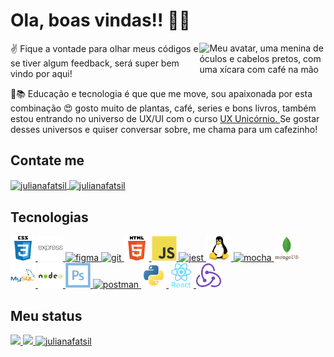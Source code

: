 # Ola, boas vindas!! 🤘🏽
<div>
<img 
     align="right"
     style=""
     width="40%"
     src="https://github.com/julianafatsil/julianafatsil/blob/master/img/avatar.png?raw=true"
     alt="Meu avatar, uma menina de óculos e cabelos pretos, com uma xícara com café na mão"/>
<p> ✌️ Fique a vontade para olhar meus códigos e se tiver algum feedback, será super bem vindo por aqui! 
</p>

<p> 🚀📚 Educação e tecnologia é que que me move, sou apaixonada por esta combinação 😍 gosto muito de plantas, café, series e bons livros, também estou entrando no universo de UX/UI com o curso <a href="https://www.uxunicornio.vip"/>UX Unicórnio. </a> Se gostar desses universos e quiser conversar sobre, me chama para um cafezinho!
</p>  
</div>

 ## Contate me
<p align="left">
<a 
   href="https://linkedin.com/in/julianafatsil" 
   target="blank">
     <img align="center" 
          src="https://raw.githubusercontent.com/rahuldkjain/github-profile-readme-generator/master/src/images/icons/Social/linked-in-alt.svg"
          alt="julianafatsil"
          height="30"
          width="40" />
</a>
<a 
   href="https://instagram.com/julianafatsil"
   target="blank">
     <img align="center" 
          src="https://raw.githubusercontent.com/rahuldkjain/github-profile-readme-generator/master/src/images/icons/Social/instagram.svg" 
          alt="julianafatsil"
          height="30" 
          width="40" />
</a>
</p>

## Tecnologias
<div align="left">
     <a href="https://www.w3schools.com/css/"
        target="_blank" 
        rel="noreferrer"> 
     <img
          src="https://raw.githubusercontent.com/devicons/devicon/master/icons/css3/css3-original-wordmark.svg"
          alt="css3"
          width="40"
          height="40"/> 
     </a> 
     <a 
        href="https://expressjs.com" 
        target="_blank" 
        rel="noreferrer"> 
          <img src="https://raw.githubusercontent.com/devicons/devicon/master/icons/express/express-original-wordmark.svg" 
               alt="express" 
               width="40" 
               height="40"/> 
     </a> 
     <a 
        href="https://www.figma.com/"
        target="_blank" 
        rel="noreferrer"> 
          <img 
               src="https://www.vectorlogo.zone/logos/figma/figma-icon.svg" 
               alt="figma" 
               width="40" 
               height="40"/>
     </a> 
     <a 
        href="https://git-scm.com/" 
        target="_blank" rel="noreferrer"> 
          <img 
               src="https://www.vectorlogo.zone/logos/git-scm/git-scm-icon.svg" 
               alt="git" 
               width="40" 
               height="40"/> 
     </a> 
     <a 
        href="https://www.w3.org/html/" 
        target="_blank" 
        rel="noreferrer"> 
          <img 
               src="https://raw.githubusercontent.com/devicons/devicon/master/icons/html5/html5-original-wordmark.svg" 
               alt="html5" 
               width="40" 
               height="40"/> 
     </a> 
     <a 
        href="https://developer.mozilla.org/en-US/docs/Web/JavaScript" 
        target="_blank" 
        rel="noreferrer"> 
          <img 
               src="https://raw.githubusercontent.com/devicons/devicon/master/icons/javascript/javascript-original.svg" 
               alt="javascript"
               width="40" 
               height="40"/> 
     </a> 
     <a 
        href="https://jestjs.io" 
        target="_blank" 
        rel="noreferrer">
          <img 
               src="https://www.vectorlogo.zone/logos/jestjsio/jestjsio-icon.svg" 
               alt="jest" 
               width="40" 
               height="40"/> 
     </a> 
     <a 
        href="https://www.linux.org/" 
        target="_blank" 
        rel="noreferrer"> 
          <img 
               src="https://raw.githubusercontent.com/devicons/devicon/master/icons/linux/linux-original.svg"
               alt="linux"
               width="40" 
               height="40"/> 
     </a>
     <a 
        href="https://mochajs.org" 
        target="_blank" 
        rel="noreferrer"> 
          <img 
               src="https://www.vectorlogo.zone/logos/mochajs/mochajs-icon.svg"
               alt="mocha"
               width="40"
               height="40"/>
     </a>
     <a 
        href="https://www.mongodb.com/"
        target="_blank" 
        rel="noreferrer"> 
          <img 
               src="https://raw.githubusercontent.com/devicons/devicon/master/icons/mongodb/mongodb-original-wordmark.svg" 
               alt="mongodb" 
               width="40" 
               height="40"/>
     </a> 
     <a href="https://www.mysql.com/" 
        target="_blank"
        rel="noreferrer"> 
          <img 
               src="https://raw.githubusercontent.com/devicons/devicon/master/icons/mysql/mysql-original-wordmark.svg"
               alt="mysql"
               width="40" 
               height="40"/>
     </a>
     <a 
        href="https://nodejs.org"
        target="_blank"
        rel="noreferrer"> 
          <img 
               src="https://raw.githubusercontent.com/devicons/devicon/master/icons/nodejs/nodejs-original-wordmark.svg" 
               alt="nodejs" 
               width="40" 
               height="40"/> 
     </a>
     <a 
        href="https://www.photoshop.com/en"
        target="_blank" 
        rel="noreferrer"> 
          <img src="https://raw.githubusercontent.com/devicons/devicon/master/icons/photoshop/photoshop-line.svg" 
               alt="photoshop" 
               width="40" 
               height="40"/> 
     </a> 
     <a 
        href="https://postman.com" 
        target="_blank" 
        rel="noreferrer"> 
          <img 
               src="https://www.vectorlogo.zone/logos/getpostman/getpostman-icon.svg" 
               alt="postman" 
               width="40" 
               height="40"/> 
     </a> 
     <a 
        href="https://www.python.org" 
        target="_blank" 
        rel="noreferrer"> 
          <img 
               src="https://raw.githubusercontent.com/devicons/devicon/master/icons/python/python-original.svg" 
               alt="python"
               width="40"
               height="40"/> 
     </a> 
     <a 
        href="https://reactjs.org/" 
        target="_blank"
        rel="noreferrer"> 
          <img src="https://raw.githubusercontent.com/devicons/devicon/master/icons/react/react-original-wordmark.svg"
               alt="react"
               width="40"
               height="40"/>
     </a>
     <a 
        href="https://redux.js.org" 
        target="_blank" 
        rel="noreferrer"> 
          <img 
               src="https://raw.githubusercontent.com/devicons/devicon/master/icons/redux/redux-original.svg" 
               alt="redux" 
               width="40" 
               height="40"/> 
     </a>
</div>

## Meu status

<div align="left">
     <a href="https://github.com/julianafatsil">
     <img 
          height="143" 
          src="https://github-readme-stats.vercel.app/api?username=julianafatsil&show_icons=true&theme=dracula&include_all_commits=true&count_private=true"/>
     <img 
          height="143" 
          src="https://github-readme-stats.vercel.app/api/top-langs/?username=julianafatsil&layout=compact&langs_count=7&theme=dracula"/>
          <img
         height="143"
         src="https://github-readme-streak-stats.herokuapp.com/?user=julianafatsil&theme=dracula"
         alt="julianafatsil" />
</div>

